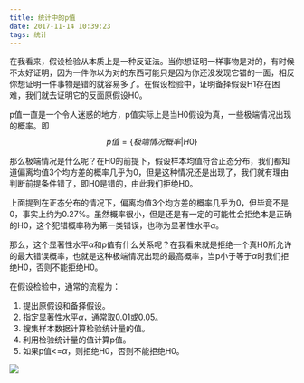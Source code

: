 ```yaml
---
title: 统计中的p值
date: 2017-11-14 10:39:23
tags: 统计
---
```


在我看来，假设检验从本质上是一种反证法。当你想证明一样事物是对的，有时候不太好证明，因为一件你以为对的东西可能只是因为你还没发现它错的一面，相反你想证明一件事物是错的就容易多了。在假设检验中，证明备择假设H1存在困难，我们就去证明它的反面原假设H0。

<!-- more -->

p值一直是一个令人迷惑的地方，p值实际上是当H0假设为真，一些极端情况出现的概率。即
$$
p值 = \{极端情况概率|H0\}
$$

那么极端情况是什么呢？在H0的前提下，假设样本均值符合正态分布，我们都知道偏离均值3个均方差的概率几乎为0，但是这种情况还是出现了，我们就有理由判断前提条件错了，即H0是错的，由此我们拒绝H0。

上面提到在正态分布的情况下，偏离均值3个均方差的概率几乎为0，但毕竟不是0，事实上约为0.27%。虽然概率很小，但是还是有一定的可能性会拒绝本是正确的H0，这个犯错概率称为第一类错误，也称为显著性水平$\alpha$。

那么，这个显著性水平$\alpha$和p值有什么关系呢？在我看来就是拒绝一个真H0所允许的最大错误概率，也就是这种极端情况出现的最高概率，当p小于等于$\alpha$时我们拒绝H0，否则不能拒绝H0。

在假设检验中，通常的流程为：
1. 提出原假设和备择假设。
2. 指定显著性水平$\alpha$，通常取0.01或0.05。
3. 搜集样本数据计算检验统计量的值。
4. 利用检验统计量的值计算p值。
5. 如果p值<=$\alpha$，则拒绝H0，否则不能拒绝H0。

![](http://img.blog.csdn.net/20171111165022896)
